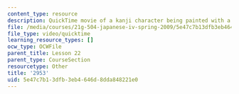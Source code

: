 ```yaml
---
content_type: resource
description: QuickTime movie of a kanji character being painted with a brush.
file: /media/courses/21g-504-japanese-iv-spring-2009/5e47c7b13dfb3eb4646d8dda848221e0_2953.mov
file_type: video/quicktime
learning_resource_types: []
ocw_type: OCWFile
parent_title: Lesson 22
parent_type: CourseSection
resourcetype: Other
title: '2953'
uid: 5e47c7b1-3dfb-3eb4-646d-8dda848221e0
---
```

